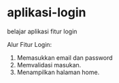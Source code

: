 # aplikasi-login
belajar aplikasi fitur login 

Alur Fitur Login:
1. Memasukkan email dan password
2. Memvalidasi masukan.
3. Menampilkan halaman home.
